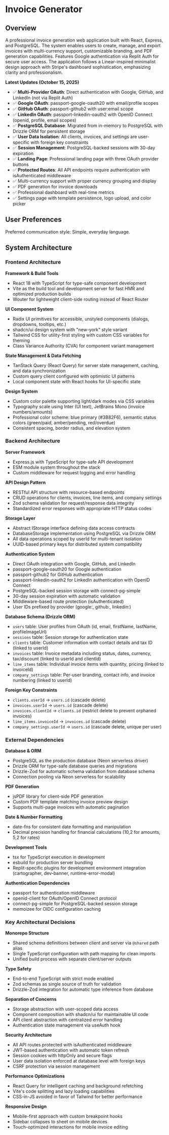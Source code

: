 # Invoice Generator

## Overview

A professional invoice generation web application built with React, Express, and PostgreSQL. The system enables users to create, manage, and export invoices with multi-currency support, customizable branding, and PDF generation capabilities. Features Google authentication via Replit Auth for secure user access. The application follows a Linear-inspired minimalist design approach with Stripe's dashboard sophistication, emphasizing clarity and professionalism.

**Latest Updates (October 15, 2025)**
- ✅ **Multi-Provider OAuth**: Direct authentication with Google, GitHub, and LinkedIn (not via Replit Auth)
- ✅ **Google OAuth**: passport-google-oauth20 with email/profile scopes
- ✅ **GitHub OAuth**: passport-github2 with user:email scope
- ✅ **LinkedIn OAuth**: passport-linkedin-oauth2 with OpenID Connect (openid, profile, email scopes)
- ✅ **PostgreSQL Database**: Migrated from in-memory to PostgreSQL with Drizzle ORM for persistent storage
- ✅ **User Data Isolation**: All clients, invoices, and settings are user-specific with foreign key constraints
- ✅ **Session Management**: PostgreSQL-backed sessions with 30-day expiration
- ✅ **Landing Page**: Professional landing page with three OAuth provider buttons
- ✅ **Protected Routes**: All API endpoints require authentication with isAuthenticated middleware
- ✅ Multi-currency support with proper currency grouping and display
- ✅ PDF generation for invoice downloads
- ✅ Professional dashboard with real-time metrics
- ✅ Settings page with template persistence, logo upload, and color picker

## User Preferences

Preferred communication style: Simple, everyday language.

## System Architecture

### Frontend Architecture

**Framework & Build Tools**
- React 18 with TypeScript for type-safe component development
- Vite as the build tool and development server for fast HMR and optimized production builds
- Wouter for lightweight client-side routing instead of React Router

**UI Component System**
- Radix UI primitives for accessible, unstyled components (dialogs, dropdowns, tooltips, etc.)
- shadcn/ui design system with "new-york" style variant
- Tailwind CSS for utility-first styling with custom CSS variables for theming
- Class Variance Authority (CVA) for component variant management

**State Management & Data Fetching**
- TanStack Query (React Query) for server state management, caching, and data synchronization
- Custom query client configured with optimistic UI patterns
- Local component state with React hooks for UI-specific state

**Design System**
- Custom color palette supporting light/dark modes via CSS variables
- Typography scale using Inter (UI text), JetBrains Mono (invoice numbers/amounts)
- Professional color scheme: blue primary (#3B82F6), semantic status colors (green/paid, amber/pending, red/overdue)
- Consistent spacing, border radius, and elevation system

### Backend Architecture

**Server Framework**
- Express.js with TypeScript for type-safe API development
- ESM module system throughout the stack
- Custom middleware for request logging and error handling

**API Design Pattern**
- RESTful API structure with resource-based endpoints
- CRUD operations for clients, invoices, line items, and company settings
- Zod schema validation for request/response data integrity
- Standardized error responses with appropriate HTTP status codes

**Storage Layer**
- Abstract IStorage interface defining data access contracts
- DatabaseStorage implementation using PostgreSQL via Drizzle ORM
- All data operations scoped by userId for multi-tenant isolation
- UUID-based primary keys for distributed system compatibility

**Authentication System**
- Direct OAuth integration with Google, GitHub, and LinkedIn
- passport-google-oauth20 for Google authentication
- passport-github2 for GitHub authentication  
- passport-linkedin-oauth2 for LinkedIn authentication with OpenID Connect
- PostgreSQL-backed session storage with connect-pg-simple
- 30-day session expiration with automatic validation
- Middleware-based route protection (isAuthenticated)
- User IDs prefixed by provider (google:, github:, linkedin:)

**Database Schema (Drizzle ORM)**
- `users` table: User profiles from OAuth (id, email, firstName, lastName, profileImageUrl)
- `sessions` table: Session storage for authentication state
- `clients` table: Customer information with contact details and tax ID (linked to userId)
- `invoices` table: Invoice metadata including status, dates, currency, tax/discount (linked to userId and clientId)
- `line_items` table: Individual invoice items with quantity, pricing (linked to invoiceId)
- `company_settings` table: Per-user branding, contact info, and invoice numbering (linked to userId)

**Foreign Key Constraints**
- `clients.userId` → `users.id` (cascade delete)
- `invoices.userId` → `users.id` (cascade delete)
- `invoices.clientId` → `clients.id` (restrict delete to prevent orphaned invoices)
- `line_items.invoiceId` → `invoices.id` (cascade delete)
- `company_settings.userId` → `users.id` (cascade delete, unique per user)

### External Dependencies

**Database & ORM**
- PostgreSQL as the production database (Neon serverless driver)
- Drizzle ORM for type-safe database queries and migrations
- Drizzle-Zod for automatic schema validation from database schema
- Connection pooling via Neon serverless for scalability

**PDF Generation**
- jsPDF library for client-side PDF generation
- Custom PDF template matching invoice preview design
- Supports multi-page invoices with automatic pagination

**Date & Number Formatting**
- date-fns for consistent date formatting and manipulation
- Decimal precision handling for financial calculations (10,2 for amounts, 5,2 for rates)

**Development Tools**
- tsx for TypeScript execution in development
- esbuild for production server bundling
- Replit-specific plugins for development environment integration (cartographer, dev-banner, runtime-error-modal)

**Authentication Dependencies**
- passport for authentication middleware
- openid-client for OAuth/OpenID Connect protocol
- connect-pg-simple for PostgreSQL-backed session storage
- memoizee for OIDC configuration caching

### Key Architectural Decisions

**Monorepo Structure**
- Shared schema definitions between client and server via `@shared` path alias
- Single TypeScript configuration with path mapping for clean imports
- Unified build process with separate client/server outputs

**Type Safety**
- End-to-end TypeScript with strict mode enabled
- Zod schemas as single source of truth for validation
- Drizzle-Zod integration for automatic type inference from database

**Separation of Concerns**
- Storage abstraction with user-scoped data access
- Component composition with shadcn/ui for maintainable UI code
- API client abstraction with centralized error handling
- Authentication state management via useAuth hook

**Security Architecture**
- All API routes protected with isAuthenticated middleware
- JWT-based authentication with automatic token refresh
- Session cookies with httpOnly and secure flags
- User data isolation enforced at database level with foreign keys
- CSRF protection via session management

**Performance Optimizations**
- React Query for intelligent caching and background refetching
- Vite's code splitting and lazy loading capabilities
- CSS-in-JS avoided in favor of Tailwind for better performance

**Responsive Design**
- Mobile-first approach with custom breakpoint hooks
- Sidebar collapses to sheet on mobile devices
- Touch-optimized interactions for mobile invoice editing